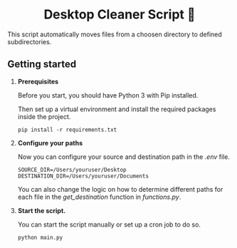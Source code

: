 <h1 align="center">
  Desktop Cleaner Script 🧹
</h1>
<p>
This script automatically moves files from a choosen directory to defined subdirectories.
</p>

## Getting started

1.  **Prerequisites**
    
    Before you start, you should have Python 3 with Pip installed.
    
    Then set up a virtual environment and install the required packages inside the project.

    ```shell
    pip install -r requirements.txt
    ```

2.  **Configure your paths**

    Now you can configure your source and destination path in the *.env* file.

    ```shell
    SOURCE_DIR=/Users/youruser/Desktop
    DESTINATION_DIR=/Users/youruser/Documents
    ```
    
    You can also change the logic on how to determine different paths for each file 
    in the *get_destination* function in *functions.py*.
    

3.  **Start the script.**
    
    You can start the script manually or set up a cron job to do so.
    ```shell
    python main.py
    ```